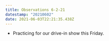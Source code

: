 ```yaml
---
title: Observations 6-2-21
datestamp: "20210602"
date: 2021-06-03T22:21:35.438Z
---
```

- Practicing for our drive-in show this Friday.